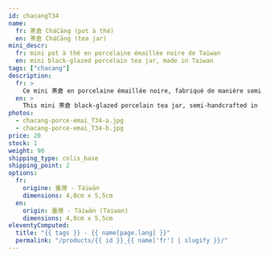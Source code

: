 ```yaml
---
id: chacangT34
name:
  fr: 茶倉 CháCāng (pot à thé)
  en: 茶倉 CháCāng (tea jar)
mini_descr:
  fr: mini pot à thé en porcelaine émaillée noire de Taïwan
  en: mini black-glazed porcelain tea jar, made in Taiwan
tags: ["chacang"]
description:
  fr: >
    Ce mini 茶倉 en porcelaine émaillée noire, fabriqué de manière semi-artisanale à Taïwan, est un modèle idéal pour vos déplacements, tout en conservant un style naturel et élégant.
  en: >
    This mini 茶倉 black-glazed porcelain tea jar, semi-handcrafted in Taiwan, is the perfect model for travel, combining natural elegance with practicality.
photos:
  - chacang-porce-emai_T34-a.jpg
  - chacang-porce-emai_T34-b.jpg
price: 20
stock: 1
weight: 90
shipping_type: colis_base
shipping_point: 2
options:
  fr:
    origine: 臺灣 - Táiwān
    dimensions: 4,8cm x 5,5cm
  en:
    origin: 臺灣 - Táiwān (Taiwan)
    dimensions: 4,8cm x 5,5cm
eleventyComputed:
  title: "{{ tags }} - {{ name[page.lang] }}"
  permalink: "/products/{{ id }}_{{ name['fr'] | slugify }}/"
---
```

